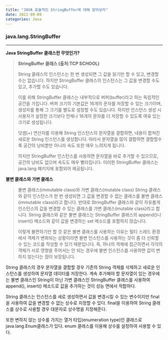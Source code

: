 ```yaml
---
title: "JAVA 효율적인 StringBuffer에 대해 알아보자"
date: 2021-09-09
categories: Java
---
```

### java.lang.StringBuffer

---

__Java StringBuffer 클래스란 무엇인가?__

>
> __StringBuffer 클래스 (출처:TCP SCHOOL)__
>
>String 클래스의 인스턴스는 한 번 생성되면 그 값을 읽기만 할 수 있고, 변경할 수는 없습니다.
하지만 StringBuffer 클래스의 인스턴스는 그 값을 변경할 수도 있고, 추가할 수도 있습니다.
>
>이를 위해 StringBuffer 클래스는 내부적으로 버퍼(buffer)라고 하는 독립적인 공간을 가집니다.
버퍼 크기의 기본값은 16개의 문자를 저장할 수 있는 크기이며, 생성자를 통해 그 크기를 별도로 설정할 수도 있습니다.
하지만 인스턴스 생성 시 사용자가 설정한 크기보다 언제나 16개의 문자를 더 저장할 수 있도록 여유 있는 크기로 생성됩니다.
>
>덧셈(+) 연산자를 이용해 String 인스턴스의 문자열을 결합하면, 내용이 합쳐진 새로운 String 인스턴스를 생성합니다.
따라서 문자열을 많이 결합하면 결합할수록 공간의 낭비뿐만 아니라 속도 또한 매우 느려지게 됩니다.
>
>하지만 StringBuffer 인스턴스를 사용하면 문자열을 바로 추가할 수 있으므로, 공간의 낭비도 없으며 속도도 매우 빨라집니다.
이러한 StringBuffer 클래스는 java.lang 패키지에 포함되어 제공됩니다.  
>

__불변 클래스와 가변 클래스__

>
>불변 클래스(immutable class)와 가변 클래스(mutable class)
String 클래스와 같이 인스턴스가 한 번 생성되면 그 값을 변경할 수 없는 클래스를 불변 클래스(immutable class)라고 합니다.
반대로 StringBuffer 클래스와 같이 자유롭게 인스턴스의 값을 변경할 수 있는 클래스를 가변 클래스(mutable class)라고 합니다.
String 클래스와 같은 불변 클래스는 StringBuffer 클래스의 append()나 insert() 메소드와 같이 값을 변경하는 set 메소드를 포함하지 않습니다.
>
>이렇게 불편하기만 할 것 같은 불변 클래스를 사용하는 이유는 멀티 스레드 환경에서 객체가 변화되는 상황이라면 불변 인스턴스를 사용하는 것이 좀 더 신뢰할 수 있는 코드를 작성할 수 있기 때문입니다.
즉, 하나의 객체에 접근하면서 각각의 객체가 서로 영향을 주어서는 안 되는 경우에 불변 인스턴스를 사용하면 값이 변하지 않는다는 점이 보장됩니다.
>

String 클래스의 경우 문자열을 결합할 경우 기존의 String 객체를 삭제하고 새로운 인스턴스를 생성하여 문자열 데이터를 저장한다. 계속 추가해야 할 문자열이 있는 경우에는 불변 클래스인 String이 아닌 가변 클래스인 StringBuffer 클래스를 사용하여 append(), insert() 메소드로 값을 추가하는 것이 성능 면에서 적합하다.

String 클래스는 인스턴스를 새로 생성하면서 값을 변경시킬 수 있는 변수이지만 final을 사용하여 값을 변경할 수 없는 상수로 지정할 수 있다.
final을 이용하여 String 클래스를 상수로 사용할 경우 대문자로 상수명을 지정해준다.  

또한 변하지 않는 상수를 가지는 열거 타입(enumeration type)인 클래스로 java.lang.Enum클래스가 있다. enum 클래스를 이용해 상수를 설정하여 사용할 수 있다.
